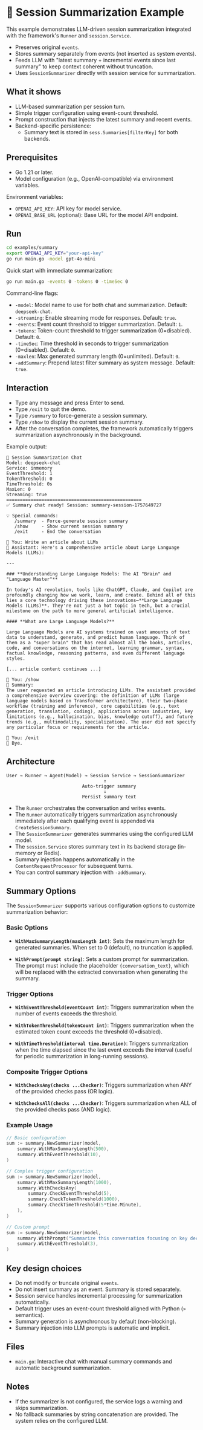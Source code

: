 # 📝 Session Summarization Example

This example demonstrates LLM-driven session summarization integrated with the framework's `Runner` and `session.Service`.

- Preserves original `events`.
- Stores summary separately from events (not inserted as system events).
- Feeds LLM with "latest summary + incremental events since last summary" to keep context coherent without truncation.
- Uses `SessionSummarizer` directly with session service for summarization.

## What it shows

- LLM-based summarization per session turn.
- Simple trigger configuration using event-count threshold.
- Prompt construction that injects the latest summary and recent events.
- Backend-specific persistence:
  - Summary text is stored in `sess.Summaries[filterKey]` for both backends.

## Prerequisites

- Go 1.21 or later.
- Model configuration (e.g., OpenAI-compatible) via environment variables.

Environment variables:

- `OPENAI_API_KEY`: API key for model service.
- `OPENAI_BASE_URL` (optional): Base URL for the model API endpoint.

## Run

```bash
cd examples/summary
export OPENAI_API_KEY="your-api-key"
go run main.go -model gpt-4o-mini
```

Quick start with immediate summarization:

```bash
go run main.go -events 0 -tokens 0 -timeSec 0
```

Command-line flags:

- `-model`: Model name to use for both chat and summarization. Default: `deepseek-chat`.
- `-streaming`: Enable streaming mode for responses. Default: `true`.
- `-events`: Event count threshold to trigger summarization. Default: `1`.
- `-tokens`: Token-count threshold to trigger summarization (0=disabled). Default: `0`.
- `-timeSec`: Time threshold in seconds to trigger summarization (0=disabled). Default: `0`.
- `-maxlen`: Max generated summary length (0=unlimited). Default: `0`.
- `-addSummary`: Prepend latest filter summary as system message. Default: `true`.

## Interaction

- Type any message and press Enter to send.
- Type `/exit` to quit the demo.
- Type `/summary` to force-generate a session summary.
- Type `/show` to display the current session summary.
- After the conversation completes, the framework automatically triggers summarization asynchronously in the background.

Example output:

```
📝 Session Summarization Chat
Model: deepseek-chat
Service: inmemory
EventThreshold: 1
TokenThreshold: 0
TimeThreshold: 0s
MaxLen: 0
Streaming: true
==================================================
✅ Summary chat ready! Session: summary-session-1757649727

💡 Special commands:
   /summary  - Force-generate session summary
   /show     - Show current session summary
   /exit     - End the conversation

👤 You: Write an article about LLMs
🤖 Assistant: Here's a comprehensive article about Large Language Models (LLMs):

---

### **Understanding Large Language Models: The AI "Brain" and "Language Master"**

In today's AI revolution, tools like ChatGPT, Claude, and Copilot are profoundly changing how we work, learn, and create. Behind all of this lies a core technology driving these innovations—**Large Language Models (LLMs)**. They're not just a hot topic in tech, but a crucial milestone on the path to more general artificial intelligence.

#### **What are Large Language Models?**

Large Language Models are AI systems trained on vast amounts of text data to understand, generate, and predict human language. Think of them as a "super brain" that has read almost all the books, articles, code, and conversations on the internet, learning grammar, syntax, factual knowledge, reasoning patterns, and even different language styles.

[... article content continues ...]

👤 You: /show
📝 Summary:
The user requested an article introducing LLMs. The assistant provided a comprehensive overview covering: the definition of LLMs (large language models based on Transformer architecture), their two-phase workflow (training and inference), core capabilities (e.g., text generation, translation, coding), applications across industries, key limitations (e.g., hallucination, bias, knowledge cutoff), and future trends (e.g., multimodality, specialization). The user did not specify any particular focus or requirements for the article.

👤 You: /exit
👋 Bye.
```

## Architecture

```
User → Runner → Agent(Model) → Session Service → SessionSummarizer
                                    ↑
                            Auto-trigger summary
                                    ↓
                            Persist summary text
```

- The `Runner` orchestrates the conversation and writes events.
- The `Runner` automatically triggers summarization asynchronously immediately after each qualifying event is appended via `CreateSessionSummary`.
- The `SessionSummarizer` generates summaries using the configured LLM model.
- The `session.Service` stores summary text in its backend storage (in-memory or Redis).
- Summary injection happens automatically in the `ContentRequestProcessor` for subsequent turns.
- You can control summary injection with `-addSummary`.

## Summary Options

The `SessionSummarizer` supports various configuration options to customize summarization behavior:

### Basic Options

- **`WithMaxSummaryLength(maxLength int)`**: Sets the maximum length for generated summaries. When set to 0 (default), no truncation is applied.

- **`WithPrompt(prompt string)`**: Sets a custom prompt for summarization. The prompt must include the placeholder `{conversation_text}`, which will be replaced with the extracted conversation when generating the summary.

### Trigger Options

- **`WithEventThreshold(eventCount int)`**: Triggers summarization when the number of events exceeds the threshold.

- **`WithTokenThreshold(tokenCount int)`**: Triggers summarization when the estimated token count exceeds the threshold (0=disabled).

- **`WithTimeThreshold(interval time.Duration)`**: Triggers summarization when the time elapsed since the last event exceeds the interval (useful for periodic summarization in long-running sessions).

### Composite Trigger Options

- **`WithChecksAny(checks ...Checker)`**: Triggers summarization when ANY of the provided checks pass (OR logic).

- **`WithChecksAll(checks ...Checker)`**: Triggers summarization when ALL of the provided checks pass (AND logic).

### Example Usage

```go
// Basic configuration
sum := summary.NewSummarizer(model,
    summary.WithMaxSummaryLength(500),
    summary.WithEventThreshold(10),
)

// Complex trigger configuration
sum := summary.NewSummarizer(model,
    summary.WithMaxSummaryLength(1000),
    summary.WithChecksAny(
        summary.CheckEventThreshold(5),
        summary.CheckTokenThreshold(1000),
        summary.CheckTimeThreshold(5*time.Minute),
    ),
)

// Custom prompt
sum := summary.NewSummarizer(model,
    summary.WithPrompt("Summarize this conversation focusing on key decisions: {conversation_text}"),
    summary.WithEventThreshold(3),
)
```

## Key design choices

- Do not modify or truncate original `events`.
- Do not insert summary as an event. Summary is stored separately.
- Session service handles incremental processing for summarization automatically.
- Default trigger uses an event-count threshold aligned with Python (`>` semantics).
- Summary generation is asynchronous by default (non-blocking).
- Summary injection into LLM prompts is automatic and implicit.

## Files

- `main.go`: Interactive chat with manual summary commands and automatic background summarization.

## Notes

- If the summarizer is not configured, the service logs a warning and skips summarization.
- No fallback summaries by string concatenation are provided. The system relies on the configured LLM.
